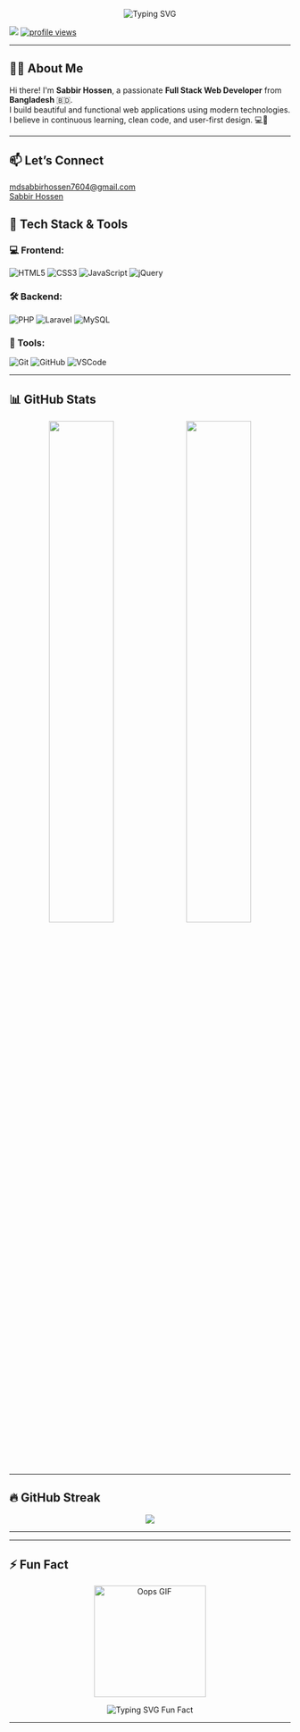 <!-- Profile Typing Banner -->
<p align="center">
  <img src="https://readme-typing-svg.herokuapp.com?font=Fira+Code&size=24&pause=1000&center=true&vCenter=true&width=500&lines=Hi+I'm+Sabbir+Hossen+👋;A+Full+Stack+Web+Developer;Love+Clean+Code+%26+Cool+Designs;Always+Learning+Something+New!" alt="Typing SVG" />
</p>


<!-- GitHub Badges -->
<p align="start">
  <a href="https://github.com/SabbirHossen2403"><img src="https://img.shields.io/github/followers/SabbirHossen2403?style=social"></a>
  <a href="https://github.com/SabbirHossen2403"><img src="https://komarev.com/ghpvc/?username=SabbirHossen2403&label=Profile%20Views&color=brightgreen" alt="profile views"/></a>
</p>

---

## 👨‍💻 About Me

Hi there! I'm **Sabbir Hossen**, a passionate **Full Stack Web Developer** from **Bangladesh** 🇧🇩.  
I build beautiful and functional web applications using modern technologies.  
I believe in continuous learning, clean code, and user-first design. 💻🚀


---
## 📫 Let’s Connect

<p align="start">
  <a href="mailto:mdsabbirhossen7604@gmail.com">
    mdsabbirhossen7604@gmail.com
  </a>
  <br>
  <a href="https://www.linkedin.com/in/sabbir-hossen-94b835360/">
    Sabbir Hossen
  </a>
</p>



## 🧰 Tech Stack & Tools

### 💻 Frontend:
![HTML5](https://img.shields.io/badge/HTML5-E34F26?style=for-the-badge&logo=html5&logoColor=white)
![CSS3](https://img.shields.io/badge/CSS3-1572B6?style=for-the-badge&logo=css3&logoColor=white)
![JavaScript](https://img.shields.io/badge/JavaScript-F7DF1E?style=for-the-badge&logo=javascript&logoColor=black)
![jQuery](https://img.shields.io/badge/jQuery-0769AD?style=for-the-badge&logo=jquery&logoColor=white)

### 🛠️ Backend:
![PHP](https://img.shields.io/badge/PHP-777BB4?style=for-the-badge&logo=php&logoColor=white)
![Laravel](https://img.shields.io/badge/Laravel-FF2D20?style=for-the-badge&logo=laravel&logoColor=white)
![MySQL](https://img.shields.io/badge/MySQL-005C84?style=for-the-badge&logo=mysql&logoColor=white)

### 🔧 Tools:
![Git](https://img.shields.io/badge/Git-F05032?style=for-the-badge&logo=git&logoColor=white)
![GitHub](https://img.shields.io/badge/GitHub-181717?style=for-the-badge&logo=github)
![VSCode](https://img.shields.io/badge/VS%20Code-007ACC?style=for-the-badge&logo=visual-studio-code&logoColor=white)

---

## 📊 GitHub Stats

<div align="center">
  <img src="https://github-readme-stats.vercel.app/api?username=SabbirHossen2403&show_icons=true&theme=tokyonight&hide_border=true" width="48%" />
  <img src="https://github-readme-stats.vercel.app/api/top-langs/?username=SabbirHossen2403&layout=compact&theme=tokyonight&hide_border=true" width="48%" />
</div>

---

## 🔥 GitHub Streak

<p align="center">
  <img src="https://streak-stats.demolab.com?user=SabbirHossen2403&theme=tokyonight&hide_border=true&date_format=j%20M%5B%20Y%5D" />
</p>

---

---

## ⚡ Fun Fact

<p align="center">
  <img src="https://media.giphy.com/media/26ufdipQqU2lhNA4g/giphy.gif" width="200" alt="Oops GIF" />
</p>

<p align="center">
  <img src="https://readme-typing-svg.demolab.com?font=Fira+Code&weight=500&size=20&pause=1000&color=F7768E&center=true&vCenter=true&width=650&lines=Once+I+accidentally+deleted+my+entire+project...;Now+I+backup+everything+%F0%9F%98%85;Git+is+my+best+friend+now!+%F0%9F%A4%96%F0%9F%92%BE" alt="Typing SVG Fun Fact" />
</p>

---
